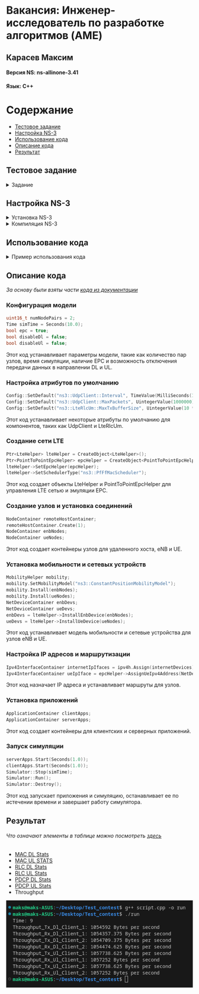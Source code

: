 
# Вакансия: Инженер-исследователь по разработке алгоритмов (AME)
## Карасев Максим
#### Версия NS: ns-allinone-3.41
#### Язык: C++

# Содержание
* [Тестовое задание](#task)
* [Настройка NS-3](#settings)
* [Использование кода](#usage)
* [Описание кода](#description)
* [Результат](#result)


<a name=“task”><h2>Тестовое задание</h2></a>
<details><summary>Задание</summary>

**Основное задание**
* Установить NS-3 и скомпилировать.
* С помощью документации NS-3 сделать минимальный LTE сценарий:

    * Есть eNB и два абонента.
    * Траффик Full Buffer (пакеты идут в обе стороны бесконечно).
    * В LTE модуле сконфигурирован планировщик пакетов pf-ff-mac-scheduler.
    * В LTE модуле сконфигурирован вывод ключевых характеристик с Rlc и MAC уровня.
  
* Запустить сценарий и получить вывод ключевых характеристик.

**Основное задание**
Написать скрипт, который по полученному выводу ключевых характеристик с Rlc уровня 
посчитает Throughput в DL и в UL для каждого пользователя отдельно и выведет его на экран.

</details>

<a name=“settings”><h2>Настройка NS-3</h2></a>
<details><summary> Установка NS-3</summary>
  
* Скачать архив: https://www.nsnam.org/releases/latest
* Распаковать архив в удобную вам папку.
```Shell
tar xjf ns-allinone-3.41.tar.bz2
```
* Перейти в место распаковки
```Shell
cd ns-allinone-3.41/ns-3.41
```

</details>

<details><summary>Компиляция NS-3</summary>
  
* Чтобы настроить ns-3 с включенными примерами и тестами,
запустите следующую команду в главном каталоге ns-3
```Shell
./ns3 configure --enable-examples --enable-tests
```
* Затем создайте ns-3, выполнив следующую команду:
```Shell
./ns3 build
```
</details>

<a name="usage"><h2>Использование кода</h2></a>
<details><summary>Пример использования кода</summary>

* Файл myCode вставить в ns-3.41/scratch
* В папке ns-3.41 в терминале ввести:

```Shell
./ns3 run myCode.cc
```

* После этого в папке ns-3.41 появятся следующие файлы:
    * DlMacStats.txt
    * DlPdcpStats.txt
    * DlRlcStats.txt
    * UlMacStats.txt
    * UlPdcpStats.txt
    * UlRlcStats.txt

* Для вывода Throughput из RLC уровня используем файл script.cpp
    * В коде меняем значение переменных DL_RLC и UL_RLC на путь до соответствующих текстовых файлов(DlRlcStats.txt и UlRlcStats.txt)
    * Компилируем и запускаем файл:
    ```Shell
    g++ script.cpp -o run
    ./run
    ```


</details>

<a name="description"><h2>Описание кода</h2></a>

*За основу были взяты части [кода из документации](https://www.nsnam.org/docs/models/html/lte-user.html#basic-simulation-program)*

### Конфигурация модели
```cpp
uint16_t numNodePairs = 2;
Time simTime = Seconds(10.0);
bool epc = true;
bool disableDl = false;
bool disableUl = false;
```
Этот код устанавливает параметры модели, такие как количество пар узлов, время симуляции, наличие EPC и возможность отключения передачи данных в направлении DL и UL.

### Настройка атрибутов по умолчанию
```cpp
Config::SetDefault("ns3::UdpClient::Interval", TimeValue(MilliSeconds(1)));
Config::SetDefault("ns3::UdpClient::MaxPackets", UintegerValue(1000000));
Config::SetDefault("ns3::LteRlcUm::MaxTxBufferSize", UintegerValue(10 * 1024));
```
Этот код устанавливает некоторые атрибуты по умолчанию для компонентов, таких как UdpClient и LteRlcUm.

### Создание сети LTE
```cpp
Ptr<LteHelper> lteHelper = CreateObject<LteHelper>();
Ptr<PointToPointEpcHelper> epcHelper = CreateObject<PointToPointEpcHelper>();
lteHelper->SetEpcHelper(epcHelper);
lteHelper->SetSchedulerType("ns3::PfFfMacScheduler");
```
Этот код создает объекты LteHelper и PointToPointEpcHelper для управления LTE сетью и эмуляции EPC.

### Создание узлов и установка соединений
```cpp
NodeContainer remoteHostContainer;
remoteHostContainer.Create(1);
NodeContainer enbNodes;
NodeContainer ueNodes;
```
Этот код создает контейнеры узлов для удаленного хоста, eNB и UE.

### Установка мобильности и сетевых устройств
```cpp
MobilityHelper mobility;
mobility.SetMobilityModel("ns3::ConstantPositionMobilityModel");
mobility.Install(enbNodes);
mobility.Install(ueNodes);
NetDeviceContainer enbDevs;
NetDeviceContainer ueDevs;
enbDevs = lteHelper->InstallEnbDevice(enbNodes);
ueDevs = lteHelper->InstallUeDevice(ueNodes);
```
Этот код устанавливает модель мобильности и сетевые устройства для узлов eNB и UE.

### Настройка IP адресов и маршрутизации
```cpp
Ipv4InterfaceContainer internetIpIfaces = ipv4h.Assign(internetDevices);
Ipv4InterfaceContainer ueIpIface = epcHelper->AssignUeIpv4Address(NetDeviceContainer(ueDevs));
```
Этот код назначает IP адреса и устанавливает маршруты для узлов.

### Установка приложений
```cpp
ApplicationContainer clientApps;
ApplicationContainer serverApps;
```
Этот код создает контейнеры для клиентских и серверных приложений.

### Запуск симуляции
```cpp
serverApps.Start(Seconds(1.0));
clientApps.Start(Seconds(1.0));
Simulator::Stop(simTime);
Simulator::Run();
Simulator::Destroy();
```
Этот код запускает приложения и симуляцию, останавливает ее по истечении времени и завершает работу симулятора.

<a name="result"><h2>Результат</h2></a>
###### Что означают элементы в таблице можно посмотреть [здесь](https://www.nsnam.org/docs/models/html/lte-user.html#simulation-output)
* [MAC DL Stats](source/DlMacStats.txt)
* [MAC UL STATS](source/UlMacStats.txt)
* [RLC DL Stats](source/DlRlcStats.txt)
* [RLC UL Stats](source/UlRlcStats.txt)
* [PDCP DL Stats](source/DlPdcpStats.txt)
* [PDCP UL Stats](source/UlPdcpStats.txt)
* Throughput
<img src = "source/Throughput.png">


